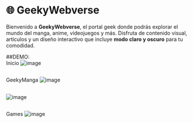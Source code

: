 # 🌐 GeekyWebverse  
Bienvenido a **GeekyWebverse**, el portal geek donde podrás explorar el mundo del manga, anime, videojuegos y más. Disfruta de contenido visual, artículos y un diseño interactivo que incluye **modo claro y oscuro** para tu comodidad.  

##DEMO:  
Inicio
![image](https://github.com/user-attachments/assets/9eb2a6ed-dc4d-4f68-80f0-ea23e73aaf71)

##
##
GeekyManga
![image](https://github.com/user-attachments/assets/4087ab1c-06c0-4772-8cc6-1a3d9301d85b)

##
##
![image](https://github.com/user-attachments/assets/8cf598e7-8768-4a7e-acfd-f81d60da6bd9)

##
##
Games
![image](https://github.com/user-attachments/assets/642d5a61-697d-4fd6-ae25-6e4d42b1d785)
